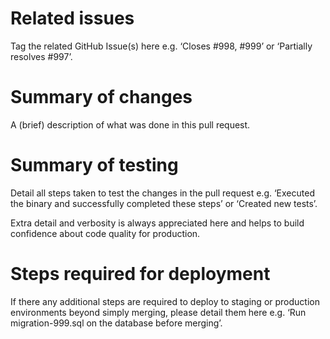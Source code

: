 # Related issues

Tag the related GitHub Issue(s) here e.g. ‘Closes #998, #999’ or ‘Partially resolves #997’. 

# Summary of changes

A (brief) description of what was done in this pull request. 

# Summary of testing

Detail all steps taken to test the changes in the pull request e.g. ‘Executed the binary and successfully completed these steps’ or ‘Created new tests’. 

Extra detail and verbosity is always appreciated here and helps to build confidence about code quality for production. 

# Steps required for deployment

If there any additional steps are required to deploy to staging or production environments beyond simply merging, please detail them here e.g. ‘Run migration-999.sql on the database before merging’. 